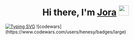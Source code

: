 <h1 align="center">Hi there, I'm <a href="https://t.me/PROGER32" target="_blank">Jora</a> 
<img src="https://github.com/blackcater/blackcater/raw/main/images/Hi.gif" height="32"/></h1>
<a href="https://git.io/typing-svg"><img src="https://readme-typing-svg.demolab.com?font=Fira+Code&pause=1000&color=000000&width=435&lines=It's+my+telegram+bot+for+onboarding" alt="Typing SVG" /></a>
![codewars](https://www.codewars.com/users/henesy/badges/large)
